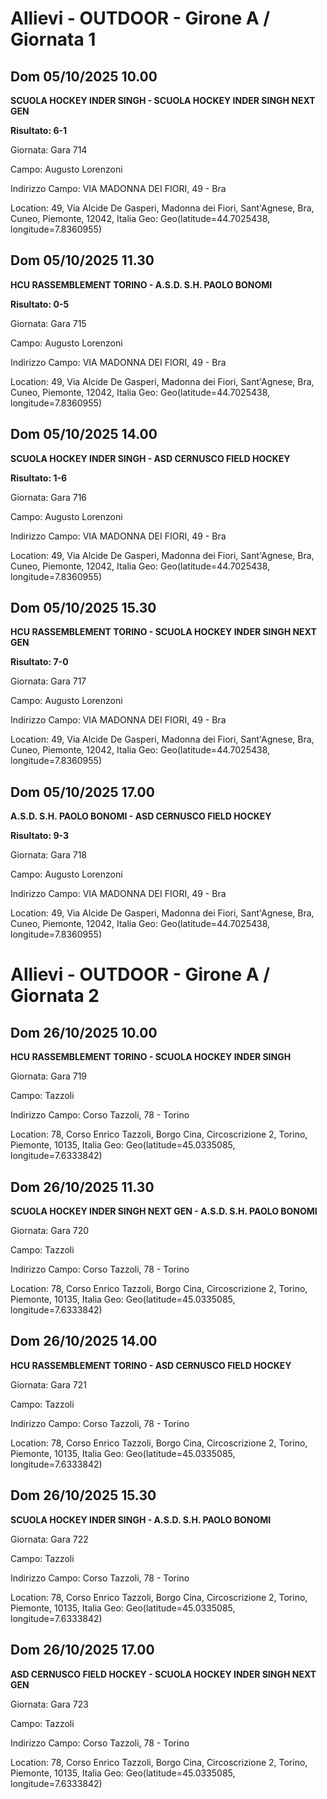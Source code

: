 # Allievi - OUTDOOR  - Girone A / Giornata 1
## Dom 05/10/2025 10.00

<strong>SCUOLA HOCKEY INDER SINGH - SCUOLA HOCKEY INDER SINGH NEXT GEN</strong>

**Risultato: 6-1**

Giornata: Gara 714

Campo: Augusto Lorenzoni 

Indirizzo Campo:  VIA MADONNA DEI FIORI, 49 - Bra

Location: 49, Via Alcide De Gasperi, Madonna dei Fiori, Sant'Agnese, Bra, Cuneo, Piemonte, 12042, Italia
Geo: Geo(latitude=44.7025438, longitude=7.8360955)
<!-- VALCHISONE_END -->



## Dom 05/10/2025 11.30

<strong>HCU RASSEMBLEMENT TORINO - A.S.D. S.H. PAOLO BONOMI</strong>

**Risultato: 0-5**

Giornata: Gara 715

Campo: Augusto Lorenzoni 

Indirizzo Campo:  VIA MADONNA DEI FIORI, 49 - Bra

Location: 49, Via Alcide De Gasperi, Madonna dei Fiori, Sant'Agnese, Bra, Cuneo, Piemonte, 12042, Italia
Geo: Geo(latitude=44.7025438, longitude=7.8360955)
<!-- VALCHISONE_END -->



## Dom 05/10/2025 14.00

<strong>SCUOLA HOCKEY INDER SINGH - ASD CERNUSCO FIELD HOCKEY</strong>

**Risultato: 1-6**

Giornata: Gara 716

Campo: Augusto Lorenzoni 

Indirizzo Campo:  VIA MADONNA DEI FIORI, 49 - Bra

Location: 49, Via Alcide De Gasperi, Madonna dei Fiori, Sant'Agnese, Bra, Cuneo, Piemonte, 12042, Italia
Geo: Geo(latitude=44.7025438, longitude=7.8360955)
<!-- VALCHISONE_END -->



## Dom 05/10/2025 15.30

<strong>HCU RASSEMBLEMENT TORINO - SCUOLA HOCKEY INDER SINGH NEXT GEN</strong>

**Risultato: 7-0**

Giornata: Gara 717

Campo: Augusto Lorenzoni 

Indirizzo Campo:  VIA MADONNA DEI FIORI, 49 - Bra

Location: 49, Via Alcide De Gasperi, Madonna dei Fiori, Sant'Agnese, Bra, Cuneo, Piemonte, 12042, Italia
Geo: Geo(latitude=44.7025438, longitude=7.8360955)
<!-- VALCHISONE_END -->



## Dom 05/10/2025 17.00

<strong>A.S.D. S.H. PAOLO BONOMI - ASD CERNUSCO FIELD HOCKEY</strong>

**Risultato: 9-3**

Giornata: Gara 718

Campo: Augusto Lorenzoni 

Indirizzo Campo:  VIA MADONNA DEI FIORI, 49 - Bra

Location: 49, Via Alcide De Gasperi, Madonna dei Fiori, Sant'Agnese, Bra, Cuneo, Piemonte, 12042, Italia
Geo: Geo(latitude=44.7025438, longitude=7.8360955)
<!-- VALCHISONE_END -->


# Allievi - OUTDOOR  - Girone A / Giornata 2
## Dom 26/10/2025 10.00

<strong>HCU RASSEMBLEMENT TORINO - SCUOLA HOCKEY INDER SINGH</strong>

Giornata: Gara 719

Campo: Tazzoli 

Indirizzo Campo:  Corso Tazzoli, 78 - Torino

Location: 78, Corso Enrico Tazzoli, Borgo Cina, Circoscrizione 2, Torino, Piemonte, 10135, Italia
Geo: Geo(latitude=45.0335085, longitude=7.6333842)
<!-- VALCHISONE_END -->



## Dom 26/10/2025 11.30

<strong>SCUOLA HOCKEY INDER SINGH NEXT GEN - A.S.D. S.H. PAOLO BONOMI</strong>

Giornata: Gara 720

Campo: Tazzoli 

Indirizzo Campo:  Corso Tazzoli, 78 - Torino

Location: 78, Corso Enrico Tazzoli, Borgo Cina, Circoscrizione 2, Torino, Piemonte, 10135, Italia
Geo: Geo(latitude=45.0335085, longitude=7.6333842)
<!-- VALCHISONE_END -->



## Dom 26/10/2025 14.00

<strong>HCU RASSEMBLEMENT TORINO - ASD CERNUSCO FIELD HOCKEY</strong>

Giornata: Gara 721

Campo: Tazzoli 

Indirizzo Campo:  Corso Tazzoli, 78 - Torino

Location: 78, Corso Enrico Tazzoli, Borgo Cina, Circoscrizione 2, Torino, Piemonte, 10135, Italia
Geo: Geo(latitude=45.0335085, longitude=7.6333842)
<!-- VALCHISONE_END -->



## Dom 26/10/2025 15.30

<strong>SCUOLA HOCKEY INDER SINGH - A.S.D. S.H. PAOLO BONOMI</strong>

Giornata: Gara 722

Campo: Tazzoli 

Indirizzo Campo:  Corso Tazzoli, 78 - Torino

Location: 78, Corso Enrico Tazzoli, Borgo Cina, Circoscrizione 2, Torino, Piemonte, 10135, Italia
Geo: Geo(latitude=45.0335085, longitude=7.6333842)
<!-- VALCHISONE_END -->



## Dom 26/10/2025 17.00

<strong>ASD CERNUSCO FIELD HOCKEY - SCUOLA HOCKEY INDER SINGH NEXT GEN</strong>

Giornata: Gara 723

Campo: Tazzoli 

Indirizzo Campo:  Corso Tazzoli, 78 - Torino

Location: 78, Corso Enrico Tazzoli, Borgo Cina, Circoscrizione 2, Torino, Piemonte, 10135, Italia
Geo: Geo(latitude=45.0335085, longitude=7.6333842)
<!-- VALCHISONE_END -->


